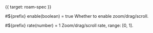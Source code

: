 {{ target: roam-spec }}

<!-- IRoamSpec -->

#${prefix} enable(boolean) = true
Whether to enable zoom/drag/scroll.

#${prefix} rate(number) = 1
Zoom/drag/scroll rate, range: [0, 1].
